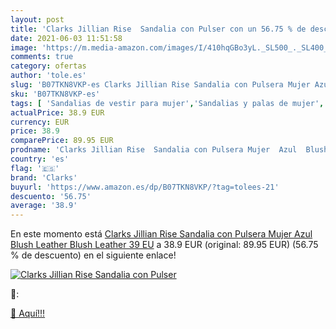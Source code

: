 ```yaml
---
layout: post
title: 'Clarks Jillian Rise  Sandalia con Pulser con un 56.75 % de descuento'
date: 2021-06-03 11:51:58
image: 'https://m.media-amazon.com/images/I/410hqGBo3yL._SL500_._SL400_.jpg'
comments: true
category: ofertas
author: 'tole.es'
slug: 'B07TKN8VKP-es Clarks Jillian Rise Sandalia con Pulsera Mujer Azul Blush...'
sku: 'B07TKN8VKP-es'
tags: [ 'Sandalias de vestir para mujer','Sandalias y palas de mujer','Zapatos','Zapatos para mujer','Zapatos y complementos','clarks','sandalia', ]
actualPrice: 38.9 EUR
currency: EUR
price: 38.9
comparePrice: 89.95 EUR
prodname: 'Clarks Jillian Rise  Sandalia con Pulsera Mujer  Azul  Blush Leather Blush Leather   39 EU'
country: 'es'
flag: '🇪🇸'
brand: 'Clarks'
buyurl: 'https://www.amazon.es/dp/B07TKN8VKP/?tag=tolees-21'
descuento: '56.75'
average: '38.9'
---
```


En este momento está [Clarks Jillian Rise  Sandalia con Pulsera Mujer  Azul  Blush Leather Blush Leather   39 EU](https://www.amazon.es/dp/B07TKN8VKP/?tag=tolees-21) a 38.9 EUR (original: 89.95 EUR) (56.75 %  de descuento) en el siguiente enlace!

[![Clarks Jillian Rise  Sandalia con Pulser](https://m.media-amazon.com/images/I/410hqGBo3yL._SL500_._SL400_.jpg)](https://www.amazon.es/dp/B07TKN8VKP/?tag=tolees-21)

🔎:


[🛒 Aquí!!!](https://www.amazon.es/dp/B07TKN8VKP/?tag=tolees-21)

